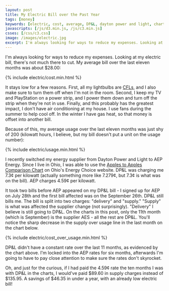 ```yaml
---
layout: post
title: My Electric Bill over the Past Year
tags: [money]
keywords: [electric, cost, average, DP&L, dayton power and light, chart, charts]
javascripts: [/js/d3.min.js, /js/c3.min.js]
csses: [/css/c3.css]
image: /images/electric.jpg
excerpt: I'm always looking for ways to reduce my expenses. Looking at my electric bill, there's not much there to cut. My average bill over the last eleven months was about $28.00.
---
```


I'm always looking for ways to reduce my expenses. Looking at my electric bill, there's not much there to cut. My average bill over the last eleven months was about $28.00:

{% include electric/cost.min.html %}

It stays low for a few reasons. First, all my lightbulbs are [CFLs](https://en.wikipedia.org/wiki/Compact_fluorescent_lamp), and I also make sure to turn them off when I'm not in the room. Second, I keep my TV and PlayStation on a power strip, and I power them down and turn off the strip when they're not in use. Finally, and this probably has the greatest impact, I don't have air conditioning at my house. I use fans during the summer to help cool off. In the winter I have gas heat, so that money is offset into another bill.

Because of this, my average usage over the last eleven months was just shy of 200 (kilowatt hours, I believe, but my bill doesn't put a unit on the usage number):

{% include electric/usage.min.html %}

I recently switched my energy supplier from Dayton Power and Light to AEP Energy. Since I live in Ohio, I was able to use the [Apples to Apples Comparison Chart](http://www.energychoice.ohio.gov/ApplesToApplesComparision.aspx?Category=Electric&TerritoryId=9&RateCode=1) on Ohio's Energy Choice website. DP&L was charging me 7.3&cent; per kilowatt (actually something more like 7.279&cent;, but 7.3&cent; is what was on the bill). AEP charges 4.59&cent; per kilowatt.

It took two bills before AEP appeared on my DP&L bill - I signed up for AEP on July 28th and the first bill affected was on the September 26th. DP&L still bills me. The bill is split into two charges: "delivery" and "supply." "Supply" is what was affected the supplier change (not surprisingly). "Delivery" I believe is still going to DP&L. On the charts in this post, only the 11th month (which is September) is the supplier AES - all the rest are DP&L. You'll notice the sharp decrease in the supply over usage line in the last month on the chart below.

{% include electric/cost_over_usage.min.html %}

DP&L didn't have a constant rate over the last 11 months, as evidenced by the chart above. I'm locked into the AEP rates for six months, afterwards I'm going to have to pay close attention to make sure the rates don't skyrocket.

Oh, and just for the curious, if I had paid the 4.59&cent; rate the ten months I was with DP&L in the charts, I would've paid $89.60 in supply charges instead of $135.95. A savings of $46.35 in under a year, with an already low electric bill!
